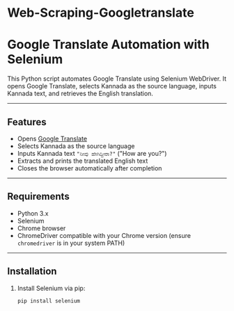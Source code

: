 # Web-Scraping-Googletranslate
# Google Translate Automation with Selenium

This Python script automates Google Translate using Selenium WebDriver. It opens Google Translate, selects Kannada as the source language, inputs Kannada text, and retrieves the English translation.

---

## Features

- Opens [Google Translate](https://translate.google.com/)
- Selects Kannada as the source language
- Inputs Kannada text `"ನೀವು ಹೇಗಿದ್ದೀರಾ?"` ("How are you?")
- Extracts and prints the translated English text
- Closes the browser automatically after completion

---

## Requirements

- Python 3.x
- Selenium
- Chrome browser
- ChromeDriver compatible with your Chrome version (ensure `chromedriver` is in your system PATH)

---

## Installation

1. Install Selenium via pip:
   ```bash
   pip install selenium
